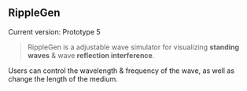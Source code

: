 ## RippleGen

Current version: Prototype 5

>RippleGen is a adjustable wave simulator for visualizing __standing waves__ & wave __reflection interference__. 

Users can control the wavelength & frequency of the wave, as well as change the length of the medium.